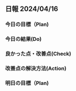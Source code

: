 ## 日報 2024/04/16

### 今日の目標（Plan)

<!--
- 目標を明確に設定しましょう。
- タスクの優先順位を考え、最も重要なものから記述します。
- 例: 新規顧客へのアプローチ10件完了、月次報告書のドラフト完成
-->

### 今日の結果(Do)

<!--
- 目標に対する達成度を記録しましょう。
- 達成できたこと、できなかったことを具体的に述べ、可能であれば数字で表現します。
- 例: 新規顧客へのアプローチ8件実施（目標10件）、月次報告書のドラフト90%完成
-->

### 良かった点・改善点(Check)

<!--
- 今日の業務を振り返り、良かった点と改善点を列挙しましょう。
- 例: 良かった点—効率的な時間管理ができた。改善点—アプローチ方法にバリエーションが足りなかった。
-->

### 改善点の解決方法(Action)

<!--
- 挙げた改善点に対して、具体的なアクションプランを記述します。
- 例: 明日からはアプローチの際に事例を交えて説明することで、顧客の理解を深める。
-->

### 明日の目標（Plan)

<!--
- 今日の結果や改善点を踏まえ、明日向けの具体的な目標を設定します。
- 例: 新規顧客へのアプローチ12件実施、月次報告書を完成させる
-->

